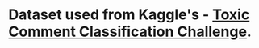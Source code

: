 # Dataset used from Kaggle's - [Toxic Comment Classification Challenge](https://www.kaggle.com/c/jigsaw-toxic-comment-classification-challenge/data).
